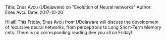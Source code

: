 Title: Enes Avcu (UDelaware) on "Evolution of Neural networks"
Author: Enes Avcu
Date: 2017-10-20


Hi all!
This Friday, Enes Avcu from UDelaware will discuss the development of recursive neural networks, from perceptrons to Long Short-Term Memory nets. There is no corresponding reading
See you all on Friday!